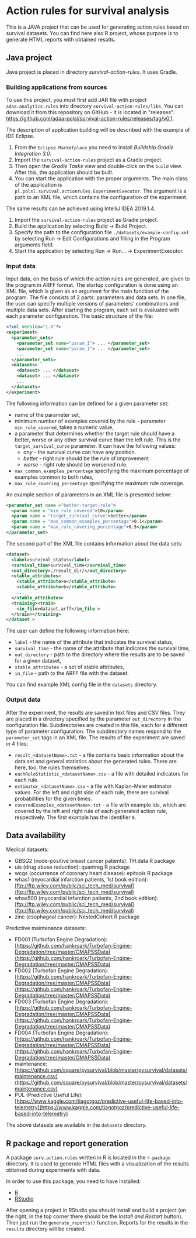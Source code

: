 # Action rules for survival analysis

This is a JAVA project that can be used for generating action rules based on survival datasets. You can find here also R project, whose purpose is to generate HTML reports with obtained results.

## Java project

Java project is placed in directory *survival-action-rules*. It uses Gradle.

### Building applications from sources

To use this project, you must first add JAR file with project `adaa.analytics.rules` into directory `survival-action-rules/libs`. You can download it from this repository on GitHub - it is located in "releases": https://github.com/adaa-polsl/survival-action-rules/releases/tag/v0.1.

The description of application building will be described with the example of IDE Eclipse.
1. From the `Eclipse Marketplace` you need to install *Buildship Gradle Integration 3.0*.
2. Import the `survival-action-rules` project as a Gradle project.
3. Then open the *Gradle Tasks* view and double-click on the `build` view. After this, the application should be built.
4. You can start the application with the proper arguments. The main class of the application is `pl.polsl.survival.actionrules.ExperimentExecutor`. The argument is a path to an XML file, which contains the configuration of the experiment.

The same results can be achieved using IntelliJ IDEA 2019.1.4.
1. Import the `survival-action-rules` project as Gradle project.
2. Build the application by selecting Build -> Build Project.
3. Specify the path to the configuration file `./datasets/example-config.xml` by selecting Run -> Edit Configurations and filling in the Program arguments field.
4. Start the application by selecting Run -> Run... -> ExperimentExecutor.

### Input data

Input data, on the basis of which the action rules are generated, are given to the program in ARFF format.
The startup configuration is done using an XML file, which is given as an argument for the main function of the program. The file consists of 2 parts: parameters and data sets. In one file, the user can specify multiple versions of parameters' combinations and multiple data sets. After starting the program, each set is evaluated with each parameter configuration.
The basic structure of the file:

```xml
<?xml version="1.0"?>
<experiment>
  <parameter_sets>
    <parameter_set name="param_1"> ... </parameter_set>
    <parameter_set name="param_1"> ... </parameter_set>
    ...
  </parameter_sets>
  <datasets>
    <dataset> ... </dataset>
    <dataset> ... </dataset>
    ...
  </datasets>
</experiment>
```

The following information can be defined for a given parameter set:
* name of the parameter set,
* minimum number of examples covered by the rule - parameter
`min_rule_covered`, takes a numeric value,
* a parameter that determines whether the target rule should have a better, worse or any other survival curve than the left rule. This is the `target_survival_curve` parameter. It can have the following values:
    + *any* - the survival curve can have any position.
    + *better* - right rule should be the rule of improvement
    + *worse* - right rule should be worsened rule.
* `max_common_examples_percentage` specifying the maximum percentage of examples common to both rules,
* `max_rule_covering_percentage` specifying the maximum rule coverage.

An example section of parameters in an XML file is presented below:

```xml
<parameter_set name ="better-target-rule">
  <param name = "min_rule_covered">10</param>
  <param name = "target_survival_curve">better</param>
  <param name = "max_common_examples_percentage">0.1</param>
  <param name = "max_rule_covering_percentage">0.5</param>
</parameter_set>
```
The second part of the XML file contains information about the data sets:

```xml
<dataset>
  <label>survival_status</label>
  <survival_time>survival_time</survival_time>
  <out_directory>./result_dir/</out_directory>
  <stable_attributes>
    <stable_attribute>a</stable_attribute>
    <stable_attribute>b</stable_attribute>
    ...
  </stable_attributes>
  <training><train>
    <in_file>dataset.arff</in_file >
  </train></training>
</dataset >
```
The user can define the following information here:
* `label` - the name of the attribute that indicates the survival status,
* `survival_time` - the name of the attribute that indicates the survival time,
* `out_directory` - path to the directory where the results are to be saved for a given dataset,
* `stable_attributes` - a set of stable attributes,
* `in_file` - path to the ARFF file with the dataset.

You can find example XML config file in the `datasets` directory.

### Output data

After the experiment, the results are saved in text files and CSV files. They are placed in a directory specified by the parameter `out_directory` in the configuration file. Subdirectories are created in this file, each for a different type of parameter configuration. The subdirectory names respond to the `parameter_set` tags in an XML file.
The results of the experiment are saved in 4 files:

* `result_<datasetName>.txt` - a file contains basic information about the data set and general statistics about the generated rules. There are here, too, the rules themselves.
* `eachRuleStatistic_<datasetName>.csv` - a file with detailed indicators for each rule.
* `estimator_<datasetName>.csv` - a file with Kaplan-Meier estimator values. For the left and right side of each rule, there are survival probabilities for the given times.
* `coveredExamples_<datasetName>.txt` - a file with example ids, which are covered by the left and right rule of each generated action rule, respectively. The first example has the identifier `0`.

## Data availability

Medical datasets:

* GBSG2 (node-positive breast cancer patients): TH.data R package
* uis (drug abuse reduction): quantreg R package
* wcgs (occurrence of coronary heart disease): epitools R package
* whas1 (myocardial infarction patients, 1st book edition): [ftp://ftp.wiley.com/public/sci_tech_med/survival](ftp://ftp.wiley.com/public/sci_tech_med/survival)
* whas500 (myocardial infarction patients, 2nd book edition): [ftp://ftp.wiley.com/public/sci_tech_med/survival](ftp://ftp.wiley.com/public/sci_tech_med/survival)
* zinc (esophageal cancer): NestedCohort R package

Predictive maintenance datasets:

* FD001 (Turbofan Engine Degradation): [https://github.com/hankroark/Turbofan-Engine-Degradation/tree/master/CMAPSSData](https://github.com/hankroark/Turbofan-Engine-Degradation/tree/master/CMAPSSData)
* FD002 (Turbofan Engine Degradation): [https://github.com/hankroark/Turbofan-Engine-Degradation/tree/master/CMAPSSData](https://github.com/hankroark/Turbofan-Engine-Degradation/tree/master/CMAPSSData)
* FD003 (Turbofan Engine Degradation): [https://github.com/hankroark/Turbofan-Engine-Degradation/tree/master/CMAPSSData](https://github.com/hankroark/Turbofan-Engine-Degradation/tree/master/CMAPSSData)
* FD004 (Turbofan Engine Degradation): [https://github.com/hankroark/Turbofan-Engine-Degradation/tree/master/CMAPSSData](https://github.com/hankroark/Turbofan-Engine-Degradation/tree/master/CMAPSSData)
* maintenance: [https://github.com/square/pysurvival/blob/master/pysurvival/datasets/maintenance.csv](https://github.com/square/pysurvival/blob/master/pysurvival/datasets/maintenance.csv)
* PUL (Predictive Useful Life): [https://www.kaggle.com/tiagotgoz/predictive-useful-life-based-into-telemetry](https://www.kaggle.com/tiagotgoz/predictive-useful-life-based-into-telemetry)

The above datasets are available in the `datasets` directory.

## R package and report generation

A package  `surv.action.rules` written in R is located in the `r-package` directory. It is used to generate HTML files with a visualization of the results obtained during experiments with data.

In order to use this package, you need to have installed:

* [R](https://cran.rstudio.com/)
* [RStudio](https://www.rstudio.com/products/rstudio/download/)

After opening a project in RStudio you should install and build a project (on the right, in the top corner there should be the *Install and Restart* button). Then just run the `generate_reports()` function. Reports for the results in the `results` directory will be created.
